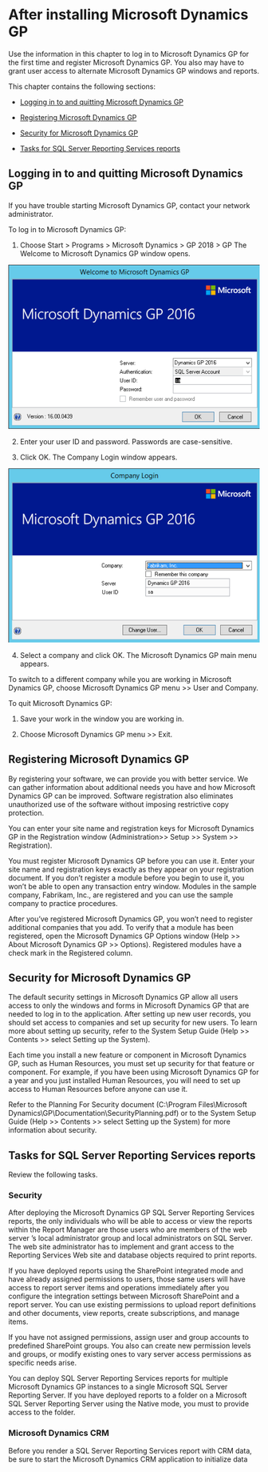 <span id="_Toc499731580" class="anchor"></span>

# After installing Microsoft Dynamics GP

Use the information in this chapter to log in to Microsoft Dynamics GP for the first time and register Microsoft Dynamics GP. You also may have to grant user access to alternate Microsoft Dynamics GP windows and reports.

This chapter contains the following sections:

-   [Logging in to and quitting Microsoft Dynamics GP](#logging-in-to-and-quitting-microsoft-dynamics-gp)  

-   [Registering Microsoft Dynamics GP](#registering-microsoft-dynamics-gp)  

-   [Security for Microsoft Dynamics GP](#security-for-microsoft-dynamics-gp)  

-   [Tasks for SQL Server Reporting Services reports](#tasks-for-sql-server-reporting-services-reports)  

## Logging in to and quitting Microsoft Dynamics GP

If you have trouble starting Microsoft Dynamics GP, contact your network administrator.

To log in to Microsoft Dynamics GP:

1. Choose Start &gt; Programs &gt; Microsoft Dynamics &gt; GP 2018 &gt; GP
The Welcome to Microsoft Dynamics GP window opens.

![Chapter 10 After the installation image1](media/Chapter-10-After-the-installation-image1.png)  

2. Enter your user ID and password. Passwords are case-sensitive.

3. Click OK. The Company Login window appears.

![Chapter 10 After the installation image2](media/Chapter-10-After-the-installation-image2.png)  

4. Select a company and click OK. The Microsoft Dynamics GP main menu appears.

To switch to a different company while you are working in Microsoft Dynamics GP, choose Microsoft Dynamics GP menu &gt;&gt; User and Company.

To quit Microsoft Dynamics GP:

1. Save your work in the window you are working in.

2. Choose Microsoft Dynamics GP menu &gt;&gt; Exit.

## Registering Microsoft Dynamics GP

By registering your software, we can provide you with better service. We can gather information about additional needs you have and how Microsoft Dynamics GP can be improved. Software registration also eliminates unauthorized use of the software without imposing restrictive copy protection.

You can enter your site name and registration keys for Microsoft Dynamics GP in the Registration window (Administration&gt;&gt; Setup &gt;&gt; System &gt;&gt; Registration).

You must register Microsoft Dynamics GP before you can use it. Enter your site name and registration keys exactly as they appear on your registration document. If you don’t register a module before you begin to use it, you won’t be able to open any transaction entry window. Modules in the sample company, Fabrikam, Inc., are registered and you can use the sample company to practice procedures.

After you’ve registered Microsoft Dynamics GP, you won’t need to register additional companies that you add. To verify that a module has been registered, open the Microsoft Dynamics GP Options window (Help &gt;&gt; About Microsoft Dynamics GP &gt;&gt; Options). Registered modules have a check mark in the Registered column.

## Security for Microsoft Dynamics GP

The default security settings in Microsoft Dynamics GP allow all users access to only the windows and forms in Microsoft Dynamics GP that are needed to log in to the application. After setting up new user records, you should set access to companies and set up security for new users. To learn more about setting up security, refer to the System Setup Guide (Help &gt;&gt; Contents &gt;&gt; select Setting up the System).

Each time you install a new feature or component in Microsoft Dynamics GP, such as Human Resources, you must set up security for that feature or component. For example, if you have been using Microsoft Dynamics GP for a year and you just installed Human Resources, you will need to set up access to Human Resources before anyone can use it.

Refer to the Planning For Security document (C:\\Program Files\\Microsoft Dynamics\\GP\\Documentation\\SecurityPlanning.pdf) or to the System Setup Guide (Help &gt;&gt; Contents &gt;&gt; select Setting up the System) for more information about security.

## Tasks for SQL Server Reporting Services reports

Review the following tasks.

### Security

After deploying the Microsoft Dynamics GP SQL Server Reporting Services reports, the only individuals who will be able to access or view the reports within the Report Manager are those users who are members of the web server ’s local administrator group and local administrators on SQL Server. The web site administrator has to implement and grant access to the Reporting Services Web site and database objects required to print reports.

If you have deployed reports using the SharePoint integrated mode and have already assigned permissions to users, those same users will have access to report server items and operations immediately after you configure the integration settings between Microsoft SharePoint and a report server. You can use existing permissions to upload report definitions and other documents, view reports, create subscriptions, and manage items.

If you have not assigned permissions, assign user and group accounts to predefined SharePoint groups. You also can create new permission levels and groups, or modify existing ones to vary server access permissions as specific needs arise.

You can deploy SQL Server Reporting Services reports for multiple Microsoft Dynamics GP instances to a single Microsoft SQL Server Reporting Server. If you have deployed reports to a folder on a Microsoft SQL Server Reporting Server using the Native mode, you must to provide access to the folder.

### Microsoft Dynamics CRM

Before you render a SQL Server Reporting Services report with CRM data, be sure to start the Microsoft Dynamics CRM application to initialize data
